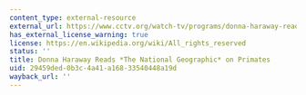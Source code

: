 ```yaml
---
content_type: external-resource
external_url: https://www.cctv.org/watch-tv/programs/donna-haraway-reads-national-geographic-primates-ted-koppels-long-march-viewed-dan
has_external_license_warning: true
license: https://en.wikipedia.org/wiki/All_rights_reserved
status: ''
title: Donna Haraway Reads *The National Geographic* on Primates
uid: 29459ded-0b3c-4a41-a168-33540448a19d
wayback_url: ''
---
```

